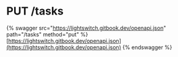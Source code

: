 # PUT /tasks

{% swagger src="https://lightswitch.gitbook.dev/openapi.json" path="/tasks" method="put" %}
[https://lightswitch.gitbook.dev/openapi.json](https://lightswitch.gitbook.dev/openapi.json)
{% endswagger %}

